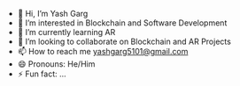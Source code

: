 - 👋 Hi, I’m Yash Garg
- 👀 I’m interested in Blockchain and Software Development
- 🌱 I’m currently learning AR
- 💞️ I’m looking to collaborate on Blockchain and AR Projects
- 📫 How to reach me yashgarg5101@gmail.com
- 😄 Pronouns: He/Him
- ⚡ Fun fact: ...

<!---
yash0501GoodEd/yash0501GoodEd is a ✨ special ✨ repository because its `README.md` (this file) appears on your GitHub profile.
You can click the Preview link to take a look at your changes.
--->
